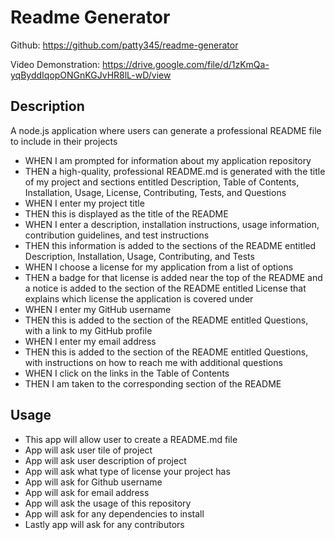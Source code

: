 # Readme Generator

Github: https://github.com/patty345/readme-generator 

Video Demonstration: https://drive.google.com/file/d/1zKmQa-yqByddIqopONGnKGJvHR8lL-wD/view 

## Description

A node.js application where users can generate a professional README file to include in their projects

- WHEN I am prompted for information about my application repository
- THEN a high-quality, professional README.md is generated with the title of my project and sections entitled Description, Table of Contents, Installation, Usage, License, Contributing, Tests, and Questions
- WHEN I enter my project title
- THEN this is displayed as the title of the README
- WHEN I enter a description, installation instructions, usage information, contribution guidelines, and test instructions
- THEN this information is added to the sections of the README entitled Description, Installation, Usage, Contributing, and Tests
- WHEN I choose a license for my application from a list of options
- THEN a badge for that license is added near the top of the README and a notice is added to the section of the README entitled License that explains which license the application is covered under
- WHEN I enter my GitHub username
- THEN this is added to the section of the README entitled Questions, with a link to my GitHub profile
- WHEN I enter my email address
- THEN this is added to the section of the README entitled Questions, with instructions on how to reach me with additional questions
- WHEN I click on the links in the Table of Contents
- THEN I am taken to the corresponding section of the README

## Usage

- This app will allow user to create a README.md file
- App will ask user tile of project
- App will ask user description of project
- App will ask what type of license your project has
- App will ask for Github username
- App will ask for email address
- App will ask the usage of this repository
- App will ask for any dependencies to install
- Lastly app will ask for any contributors 